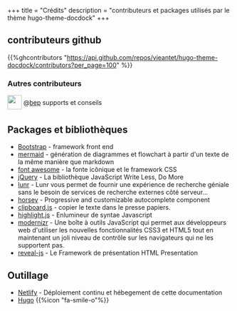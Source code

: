 +++
title = "Crédits"
description = "contributeurs et packages utilisés par le thème hugo-theme-docdock"
+++


## contributeurs github
{{%ghcontributors "https://api.github.com/repos/vjeantet/hugo-theme-docdock/contributors?per_page=100" %}}

### Autres contributeurs
<div class="ghContributors">
    <div>
      <img src="https://avatars2.githubusercontent.com/u/394382?v=3" class="inline" width="32" height="32" style="height: 32px;height: 32px;margin-bottom:.25em; vertical-align:middle; ">
      <label>@<a href="https://github.com/bep">bep</a></label>
      <span class="contributions">supports et conseils</span>
    </div>
</div>

## Packages et bibliothèques
* [Bootstrap](http://getbootstrap.com) - framework front end
* [mermaid](https://knsv.github.io/mermaid) - génération de diagrammes et flowchart à partir d'un texte de la même manière que markdown
* [font awesome](http://fontawesome.io/) - la fonte icônique et le framework CSS
* [jQuery](https://jquery.com) - La bibliothèque JavaScript Write Less, Do More
* [lunr](https://lunrjs.com) - Lunr vous permet de fournir une expérience de recherche géniale sans le besoin de services de recherche externes côté serveur...
* [horsey](https://bevacqua.github.io/horsey/) - Progressive and customizable autocomplete component
* [clipboard.js](https://zenorocha.github.io/clipboard.js) - copier le texte dans le presse papiers.
* [highlight.js](https://highlightjs.org) - Enlumineur de syntae Javascript
* [modernizr](https://modernizr.com) - Une boîte à outils  JavaScript qui permet aux développeurs web d'utiliser les nouvelles fonctionnalités CSS3 et HTML5 tout en maintenant un joli niveau de contrôle sur les navigateurs qui ne les supportent pas.
* [reveal-js](http://lab.hakim.se/reveal-js) - Le Framework de présentation HTML Presentation

## Outillage

* [Netlify](https://www.netlify.com) - Déploiement continu et hébegement de cette documentation
* [Hugo](https://gohugo.io/) {{%icon "fa-smile-o"%}}